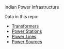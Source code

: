 Indian Power Infrastructure

Data in this repo:
* [Transformers](https://github.com/ramSeraph/indian_power_infra/releases/tag/transformers)
* [Power Stations](https://github.com/ramSeraph/indian_power_infra/releases/tag/power-stations)
* [Power Lines](https://github.com/ramSeraph/indian_power_infra/releases/tag/power-lines) 
* [Power Sources](https://github.com/ramSeraph/indian_power_infra/releases/tag/power-sources)

